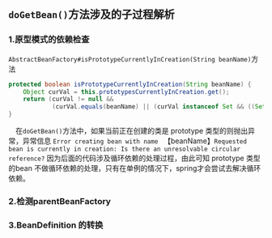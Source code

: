 ## `doGetBean()`方法涉及的子过程解析

### 1.原型模式的依赖检查

`AbstractBeanFactory#isPrototypeCurrentlyInCreation(String
beanName)`方法

```java
protected boolean isPrototypeCurrentlyInCreation(String beanName) {
    Object curVal = this.prototypesCurrentlyInCreation.get();
    return (curVal != null &&
            (curVal.equals(beanName) || (curVal instanceof Set && ((Set<?>) curVal).contains(beanName))));
}
```
&ensp;&ensp;在`doGetBean()`方法中，如果当前正在创建的类是 prototype
类型的则抛出异常，异常信息 `Error creating bean with name `
【beanName】`Requested bean is currently in creation: Is there an
unresolvable circular reference?` 因为后面的代码涉及循环依赖的处理过程，由此可知
prototype 类型的bean
不做循环依赖的处理，只有在单例的情况下，spring才会尝试去解决循环依赖。





### 2.检测parentBeanFactory

### 3.BeanDefinition 的转换
